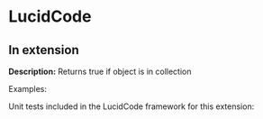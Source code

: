 # LucidCode

## **In** extension

**Description:** Returns true if object is in collection

Examples:

[embed-code]: # (Examples\Extensions\In.cs)

Unit tests included in the LucidCode framework for this extension:

[embed-code]: # (LucidCode.Test\Extensions\InTest.cs)
